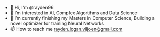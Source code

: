 - 👋 Hi, I’m @rayden96
- 👀 I’m interested in AI, Complex Algortihms and Data Science
- 🌱 I’m currently finishing my Masters in Computer Science, Building a novel optimizer for training Neural Networks
- 📫 How to reach me rayden.logan.viljoen@gmail.com

<!---
rayden96/rayden96 is a ✨ special ✨ repository because its `README.md` (this file) appears on your GitHub profile.
You can click the Preview link to take a look at your changes.
--->
